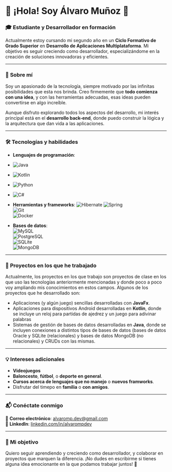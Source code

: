 # 👋 ¡Hola! Soy **Álvaro Muñoz** 🚀  

### 🎓 **Estudiante y Desarrollador en formación**  
Actualmente estoy cursando mi segundo año en un **Ciclo Formativo de Grado Superior** en **Desarrollo de Aplicaciones Multiplataforma**. Mi objetivo es seguir creciendo como desarrollador, especializándome en la creación de soluciones innovadoras y eficientes.

---

### 🌟 **Sobre mí**  
Soy un apasionado de la tecnología, siempre motivado por las infinitas posibilidades que esta nos brinda. Creo firmemente que **todo comienza con una idea**, y con las herramientas adecuadas, esas ideas pueden convertirse en algo increíble.  

Aunque disfruto explorando todos los aspectos del desarrollo, mi interés principal está en el **desarrollo back-end**, donde puedo construir la lógica y la arquitectura que dan vida a las aplicaciones.  

---

### 🛠️ **Tecnologías y habilidades**  
- **Lenguajes de programación**:
- ![Java](https://img.shields.io/badge/-Java-007396?logo=coffeescript&logoColor=white)
- ![Kotlin](https://img.shields.io/badge/-Kotlin-0095D5?logo=kotlin&logoColor=white)  
- ![Python](https://img.shields.io/badge/-Python-3776AB?logo=python&logoColor=white)
- ![C#](https://img.shields.io/badge/-C%23-239120?logo=dotnet&logoColor=white)  

- **Herramientas y frameworks**:
  ![Hibernate](https://img.shields.io/badge/-Hibernate-59666C?logo=hibernate&logoColor=white)
  ![Spring](https://img.shields.io/badge/-Spring-6DB33F?logo=spring&logoColor=white)  
  ![Git](https://img.shields.io/badge/-Git-F05032?logo=git&logoColor=white)  
  ![Docker](https://img.shields.io/badge/-Docker-2496ED?logo=docker&logoColor=white)  


- **Bases de datos**:  
  ![MySQL](https://img.shields.io/badge/-MySQL-4479A1?logo=mysql&logoColor=white)  
  ![PostgreSQL](https://img.shields.io/badge/-PostgreSQL-336791?logo=postgresql&logoColor=white)  
  ![SQLite](https://img.shields.io/badge/-SQLite-003B57?logo=sqlite&logoColor=white)  
  ![MongoDB](https://img.shields.io/badge/-MongoDB-47A248?logo=mongodb&logoColor=white)


---

### 🚀 **Proyectos en los que he trabajado**  
Actualmente, los proyectos en los que trabajo son proyectos de clase en los que uso las tecnologías anteriormente mencionadas y donde poco a poco voy ampliando mis conocimientos en estos campos. Algunos de los proyectos que he desarrollado son:
- Aplicaciones (y algún juego) sencillas desarrolladas con **JavaFx**.
- Aplicaciones para dispositivos Android desarrolladas en **Kotlin**, donde se incluye un reloj para partidas de ajedrez y un juego para adivinar palabras
- Sistemas de gestión de bases de datos desarrolladas en **Java**, donde se incluyen conexiones a distintos tipos de bases de datos (bases de datos Oracle y SQLite (relacionales) y bases de datos MongoDB (no relacionales) y CRUDs con las mismas.

---

### 💡 **Intereses adicionales**  
<!-- Cuando no estoy programando, me gusta explorar temas como:  -->
- **Videojuegos**
- **Baloncesto**, **fútbol**, o **deporte en general**.
- **Cursos acerca de lenguajes que no manejo** o **nuevos framworks**.
- Disfrutar del timepo en **familia** o **con amigos**.
<!-- - **Inteligencia artificial** y **aprendizaje automático**.  
- **Arquitectura de software** y patrones de diseño.  
- Participar en **hackathons** y proyectos colaborativos. -->

---

### 📬 **Conéctate conmigo**  
📧 **Correo electrónico**: [alvaromp.dev@gmail.com](mailto:alvaromp.dev@gmail.com)  
🔗 **LinkedIn**: [linkedin.com/in/alvarompdev](https://www.linkedin.com/in/alvarompdev)  

---

### 🌟 **Mi objetivo**  
Quiero seguir aprendiendo y creciendo como desarrollador, y colaborar en proyectos que marquen la diferencia. ¡No dudes en escribirme si tienes alguna idea emocionante en la que podamos trabajar juntos! 🚀
